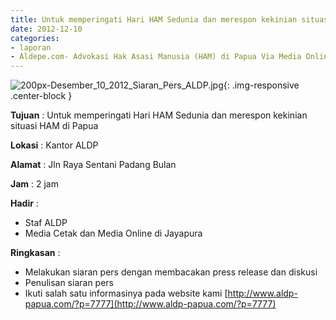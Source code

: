 ```yaml
---
title: Untuk memperingati Hari HAM Sedunia dan merespon kekinian situasi HAM di Papua
date: 2012-12-10
categories:
- laporan
- Aldepe.com- Advokasi Hak Asasi Manusia (HAM) di Papua Via Media Online, Mobile Phone dan Social Media
---
```

![200px-Desember_10_2012_Siaran_Pers_ALDP.jpg](/uploads/200px-Desember_10_2012_Siaran_Pers_ALDP.jpg){: .img-responsive .center-block }

**Tujuan** : Untuk memperingati Hari HAM Sedunia dan merespon kekinian situasi HAM di Papua

**Lokasi** : Kantor ALDP

**Alamat** : Jln Raya Sentani Padang Bulan

**Jam** : 2 jam

**Hadir** : 
* Staf ALDP
* Media Cetak dan Media Online di Jayapura

**Ringkasan** : 
* Melakukan siaran pers dengan membacakan press release dan diskusi
* Penulisan siaran pers
* Ikuti salah satu informasinya pada website kami [http://www.aldp-papua.com/?p=7777](http://www.aldp-papua.com/?p=7777)
